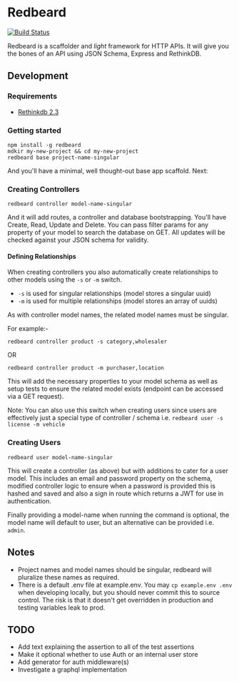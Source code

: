 # Redbeard
[![Build Status](https://travis-ci.org/Prismatik/redbeard.svg)](https://travis-ci.org/Prismatik/redbeard)

Redbeard is a scaffolder and _light_ framework for HTTP APIs. It will give you
the bones of an API using JSON Schema, Express and RethinkDB.

## Development

### Requirements

- [Rethinkdb 2.3](https://rethinkdb.com/docs/install)

### Getting started

```
npm install -g redbeard
mdkir my-new-project && cd my-new-project
redbeard base project-name-singular
```

And you'll have a minimal, well thought-out base app scaffold. Next:

### Creating Controllers

```
redbeard controller model-name-singular
```
And it will add routes, a controller and database bootstrapping. You'll have
Create, Read, Update and Delete. You can pass filter params for any property
of your model to search the database on GET. All updates will be checked
against your JSON schema for validity.

#### Defining Relationships

When creating controllers you also automatically create relationships to other
models using the `-s` or `-m` switch.

* `-s` is used for singular relationships (model stores a singular uuid)
* `-m` is used for multiple relationships (model stores an array of uuids)

As with controller model names, the related model names must be singular.

For example:-

```
redbeard controller product -s category,wholesaler
```
OR
```
redbeard controller product -m purchaser,location
```

This will add the necessary properties to your model schema as well as setup
tests to ensure the related model exists (endpoint can be accessed via a GET
request).

Note: You can also use this switch when creating users since users are
effectively just a special type of controller / schema i.e.
`redbeard user -s license -m vehicle`

### Creating Users

```
redbeard user model-name-singular
```

This will create a controller (as above) but with additions to cater for a
user model. This includes an email and password property on the schema,
modified controller logic to ensure when a password is provided this is
hashed and saved and also a sign in route which returns a JWT for use in
authentication.

Finally providing a model-name when running the command is optional, the model
name will default to user, but an alternative can be provided i.e. `admin`.

## Notes

* Project names and model names should be singular, redbeard will pluralize
these names as required.
* There is a default .env file at example.env. You may `cp example.env .env`
when developing locally, but you should never commit this to source control.
The risk is that it doesn't get overridden in production and testing
variables leak to prod.

## TODO

* Add text explaining the assertion to all of the test assertions
* Make it optional whether to use Auth or an internal user store
* Add generator for auth middleware(s)
* Investigate a graphql implementation
